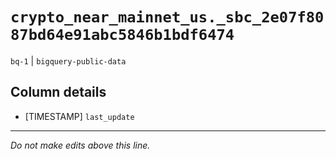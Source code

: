 # `crypto_near_mainnet_us._sbc_2e07f8087bd64e91abc5846b1bdf6474`
`bq-1` | `bigquery-public-data`

## Column details
* [TIMESTAMP] `last_update`

-------------------------------------------------------------------------------
*Do not make edits above this line.*

